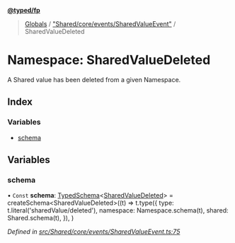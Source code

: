 **[@typed/fp](../README.md)**

> [Globals](../globals.md) / ["Shared/core/events/SharedValueEvent"](_shared_core_events_sharedvalueevent_.md) / SharedValueDeleted

# Namespace: SharedValueDeleted

A Shared value has been deleted from a given Namespace.

## Index

### Variables

* [schema](_shared_core_events_sharedvalueevent_.sharedvaluedeleted.md#schema)

## Variables

### schema

• `Const` **schema**: [TypedSchema](../interfaces/_io_typedschema_.typedschema.md)\<[SharedValueDeleted](_shared_core_events_sharedvalueevent_.sharedvaluedeleted.md)> = createSchema\<SharedValueDeleted>((t) => t.type({ type: t.literal('sharedValue/deleted'), namespace: Namespace.schema(t), shared: Shared.schema(t), }), )

*Defined in [src/Shared/core/events/SharedValueEvent.ts:75](https://github.com/TylorS/typed-fp/blob/f27ba3e/src/Shared/core/events/SharedValueEvent.ts#L75)*
